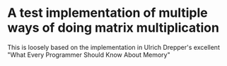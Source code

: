 # A test implementation of multiple ways of doing matrix multiplication
This is loosely based on the implementation in Ulrich Drepper's excellent "What Every Programmer Should Know About Memory"
